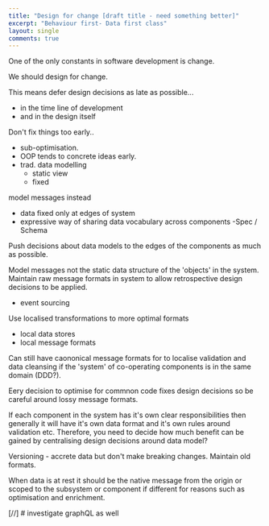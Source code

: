 ```yaml
---
title: "Design for change [draft title - need something better]"
excerpt: "Behaviour first- Data first class"
layout: single
comments: true
---
```


One of the only constants in software development is change.

We should design for change.

This means defer design decisions as late as possible...
  * in the time line of development
  * and in the design itself

Don't fix things too early..
  * sub-optimisation.
  * OOP tends to concrete ideas early.
  * trad. data modelling
    * static view
    * fixed

model messages instead
  * data fixed only at edges of system
  * expressive way of sharing data vocabulary across components -Spec
    / Schema

Push decisions about data models to the edges of the components as
much as possible.

Model messages not the static data structure of the 'objects' in the
system.
Maintain raw message formats in system to allow retrospective design
decisions to be applied.
  * event sourcing

Use localised transformations to more optimal formats
  * local data stores
  * local message formats

Can still have caononical message formats for to localise validation
and data cleansing if the 'system' of co-operating components is in
the same domain (DDD?).

Eery decision to optimise for commnon code fixes design decisions so
be careful around lossy message formats.

If each component in the system has it's own clear responsibilities
then generally it will have it's own data format and it's own rules
around validation etc. Therefore, you need to decide how much benefit
can be gained by centralising design decisions around data model?

Versioning - accrete data but don't make breaking changes. Maintain
old formats.

When data is at rest it should be the native message from the origin
or scoped to the subsystem or component if different for reasons such
as optimisation and enrichment.



[//] # investigate graphQL as well
